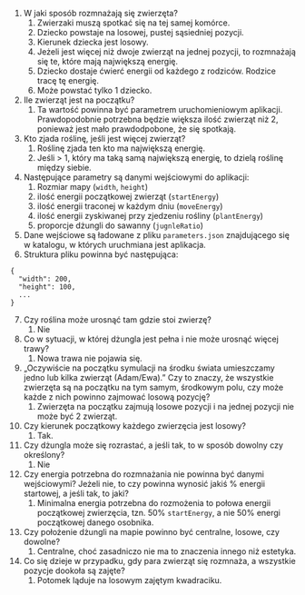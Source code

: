 1. W jaki sposób rozmnażają się zwierzęta?
   1. Zwierzaki muszą spotkać się na tej samej komórce.
   2. Dziecko powstaje na losowej, pustej sąsiedniej pozycji.
   3. Kierunek dziecka jest losowy.
   4. Jeżeli jest więcej niż dwoje zwierząt na jednej pozycji, to rozmnażają się te, które mają największą energię.
   5. Dziecko dostaje ćwierć energii od każdego z rodziców. Rodzice tracę tę energię.
   6. Może powstać tylko 1 dziecko. 
2. Ile zwierząt jest na początku?
   1. Ta wartość powinna być parametrem uruchomieniowym aplikacji. Prawdopodobnie potrzebna będzie większa ilość zwierząt
      niż 2, ponieważ jest mało prawdodpobone, że się spotkają.
3. Kto zjada roślinę, jeśli jest więcej zwierząt?
   1. Roślinę zjada ten kto ma największą energię.
   2. Jeśli > 1, który ma taką samą największą energię, to dzielą roślinę między siebie.
4. Następujące parametry są danymi wejściowymi do aplikacji:
   1. Rozmiar mapy (`width`, `height`)
   2. ilość energii początkowej zwierząt (`startEnergy`)
   3. ilość energii traconej w każdym dniu (`moveEnergy`)
   4. ilość energii zyskiwanej przy zjedzeniu rośliny (`plantEnergy`)
   4. proporcje dżungli do sawanny (`jugnleRatio`)
5. Dane wejściowe są ładowane z pliku `parameters.json` znajdującego się w katalogu, w których uruchmiana jest
   aplikacja.
6. Struktura pliku powinna być następująca:
```
{ 
  "width": 200,
  "height": 100,
  ...
}
```
7. Czy roślina może urosnąć tam gdzie stoi zwierzę?
   1. Nie
8. Co w sytuacji, w której dżungla jest pełna i nie może urosnąć więcej trawy? 
   1. Nowa trawa nie pojawia się.
9. „Oczywiście na początku symulacji na środku świata umieszczamy jedno lub kilka zwierząt (Adam/Ewa).”
   Czy to znaczy, że wszystkie zwierzęta są na początku na tym samym, środkowym polu, czy może każde z nich powinno zajmować 
   losową pozycję?
   1. Zwierzęta na początku zajmują losowe pozycji i na jednej pozycji nie może być 2 zwierząt.
5. Czy kierunek początkowy każdego zwierzęcia jest losowy?
   1. Tak.
6. Czy dżungla może się rozrastać, a jeśli tak, to w sposób dowolny czy określony?
   1. Nie
7. Czy energia potrzebna do rozmnażania nie powinna być danymi wejściowymi? Jeżeli nie, to czy powinna wynosić jakiś % energii startowej, a jeśli tak, to jaki?
   1. Minimalna energia potrzebna do rozmożenia to połowa energii początkowej zwierzęcia, 
      tzn. 50% `startEnergy`, a nie 50% energi początkowej danego osobnika.
8. Czy położenie dżungli na mapie powinno być centralne, losowe, czy dowolne?
   1. Centralne, choć zasadniczo nie ma to znaczenia innego niż estetyka.
9. Co się dzieje w przypadku, gdy para zwierząt się rozmnaża, a wszystkie pozycje dookoła są zajęte?
   1. Potomek ląduje na losowym zajętym kwadraciku.
